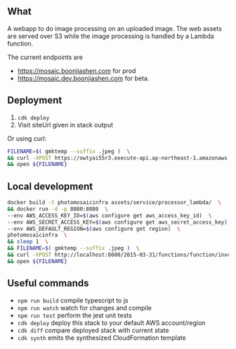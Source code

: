 ## What

A webapp to do image processing on an uploaded image. The web assets are served over S3 while the image processing is handled by a Lambda function.

The current endpoints are

* https://mosaic.boonjiashen.com for prod
* https://mosaic.dev.boonjiashen.com for beta.

## Deployment

1. `cdk deploy`
1. Visit siteUrl given in stack output

Or using curl:

```bash
FILENAME=$( gmktemp --suffix .jpeg )  \
&& curl -XPOST https://owtyai55r3.execute-api.ap-northeast-1.amazonaws.com/ --data-binary @"${HOME}/Documents/100pxl_dice.png" --output ${FILENAME}  \
&& open ${FILENAME}
```

## Local development

```bash
docker build -t photomosaicinfra assets/service/processor_lambda/  \
&& docker run -d -p 8080:8080  \
--env AWS_ACCESS_KEY_ID=$(aws configure get aws_access_key_id)  \
--env AWS_SECRET_ACCESS_KEY=$(aws configure get aws_secret_access_key)  \
--env AWS_DEFAULT_REGION=$(aws configure get region)  \
photomosaicinfra  \
&& sleep 1  \
&& FILENAME=$( gmktemp --suffix .jpeg )  \
&& curl -XPOST http://localhost:8080/2015-03-31/functions/function/invocations -d '{}' | jq -r '.body' | base64 --decode > ${FILENAME}  \
&& open ${FILENAME}
```


## Useful commands

 * `npm run build`   compile typescript to js
 * `npm run watch`   watch for changes and compile
 * `npm run test`    perform the jest unit tests
 * `cdk deploy`      deploy this stack to your default AWS account/region
 * `cdk diff`        compare deployed stack with current state
 * `cdk synth`       emits the synthesized CloudFormation template
